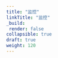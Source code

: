 ```yaml
---
title: "监控"
linkTitle: "监控"
_build:
 render: false 
collapsible: true
draft: true
weight: 120
---
```

